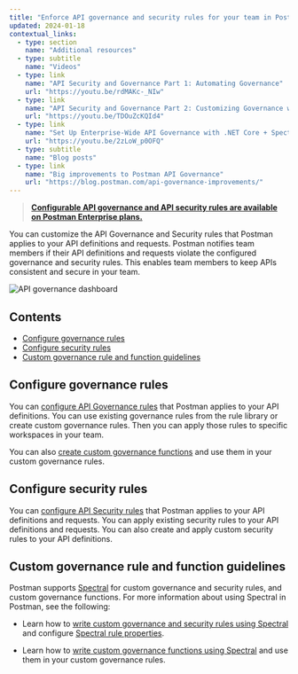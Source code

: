 ```yaml
---
title: "Enforce API governance and security rules for your team in Postman"
updated: 2024-01-18
contextual_links:
  - type: section
    name: "Additional resources"
  - type: subtitle
    name: "Videos"
  - type: link
    name: "API Security and Governance Part 1: Automating Governance"
    url: "https://youtu.be/rdMAKc-_NIw"
  - type: link
    name: "API Security and Governance Part 2: Customizing Governance with Spectral Rulesets"
    url: "https://youtu.be/TDOuZcKQId4"
  - type: link
    name: "Set Up Enterprise-Wide API Governance with .NET Core + Spectral | Postman Enterprise"
    url: "https://youtu.be/2zLoW_p0OFQ"
  - type: subtitle
    name: "Blog posts"
  - type: link
    name: "Big improvements to Postman API Governance"
    url: "https://blog.postman.com/api-governance-improvements/"
---
```


> **[Configurable API governance and API security rules are available on Postman Enterprise plans.](https://www.postman.com/pricing)**

You can customize the API Governance and Security rules that Postman applies to your API definitions and requests. Postman notifies team members if their API definitions and requests violate the configured governance and security rules. This enables team members to keep APIs consistent and secure in your team.

<img alt="API governance dashboard" src="https://assets.postman.com/postman-docs/v10/api-governance-dashboard-v10.jpg"/>

## Contents

* [Configure governance rules](#configure-governance-rules)
* [Configure security rules](#configure-security-rules)
* [Custom governance rule and function guidelines](#custom-governance-rule-and-function-guidelines)

## Configure governance rules

You can [configure API Governance rules](/docs/api-governance/configurable-rules/configuring-api-governance-rules/) that Postman applies to your API definitions. You can use existing governance rules from the rule library or create custom governance rules. Then you can apply those rules to specific workspaces in your team.

You can also [create custom governance functions](/docs/api-governance/configurable-rules/configuring-custom-governance-functions/) and use them in your custom governance rules.

## Configure security rules

You can [configure API Security rules](/docs/api-governance/configurable-rules/configuring-api-security-rules/) that Postman applies to your API definitions and requests. You can apply existing security rules to your API definitions and requests. You can also create and apply custom security rules to your API definitions.

## Custom governance rule and function guidelines

Postman supports [Spectral](/docs/api-governance/configurable-rules/spectral/) for custom governance and security rules, and custom governance functions. For more information about using Spectral in Postman, see the following:

* Learn how to [write custom governance and security rules using Spectral](/docs/api-governance/configurable-rules/spectral/#how-spectral-works) and configure [Spectral rule properties](/docs/api-governance/configurable-rules/spectral/#spectral-rule-properties).

* Learn how to [write custom governance functions using Spectral](/docs/api-governance/configurable-rules/spectral/#spectral-custom-functions) and use them in your custom governance rules.
